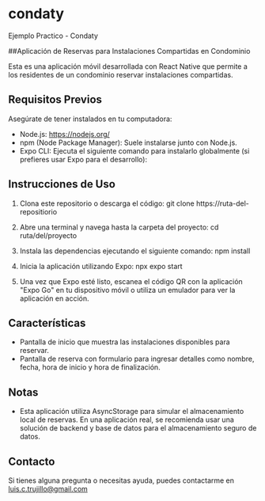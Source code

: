 # condaty

Ejemplo Practico - Condaty

##Aplicación de Reservas para Instalaciones Compartidas en Condominio

Esta es una aplicación móvil desarrollada con React Native que permite a los residentes de un condominio reservar instalaciones compartidas.

## Requisitos Previos

Asegúrate de tener instalados en tu computadora:

- Node.js: https://nodejs.org/
- npm (Node Package Manager): Suele instalarse junto con Node.js.
- Expo CLI: Ejecuta el siguiente comando para instalarlo globalmente (si prefieres usar Expo para el desarrollo):

## Instrucciones de Uso

1. Clona este repositorio o descarga el código: git clone https://ruta-del-repositiorio

2. Abre una terminal y navega hasta la carpeta del proyecto: cd ruta/del/proyecto

3. Instala las dependencias ejecutando el siguiente comando: npm install

4. Inicia la aplicación utilizando Expo: npx expo start

5. Una vez que Expo esté listo, escanea el código QR con la aplicación "Expo Go" en tu dispositivo móvil o utiliza un emulador para ver la aplicación en acción.

## Características

- Pantalla de inicio que muestra las instalaciones disponibles para reservar.
- Pantalla de reserva con formulario para ingresar detalles como nombre, fecha, hora de inicio y hora de finalización.

## Notas

- Esta aplicación utiliza AsyncStorage para simular el almacenamiento local de reservas. En una aplicación real, se recomienda usar una solución de backend y base de datos para el almacenamiento seguro de datos.

## Contacto

Si tienes alguna pregunta o necesitas ayuda, puedes contactarme en luis.c.trujillo@gmail.com






